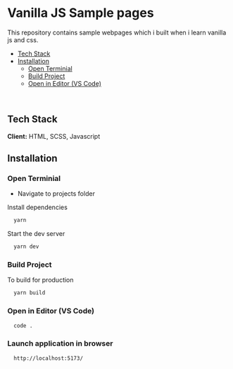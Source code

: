 # Vanilla JS Sample pages

This repository contains sample webpages which i built when i learn vanilla js and css.

- [Tech Stack](#tech-stack)
- [Installation](#installation)
  - [Open Terminial](#open-terminial)
  - [Build Project](#build-project)
  - [Open in Editor (VS Code)](#open-in-editor-vs-code)

<br>

## Tech Stack

**Client:** HTML, SCSS, Javascript

## Installation

### Open Terminial

-   Navigate to projects folder

Install dependencies

```bash
  yarn
```

Start the dev server

```bash
  yarn dev
```

### Build Project

To build for production

```bash
  yarn build
```

### Open in Editor (VS Code)

```bash
  code .
```

### Launch application in browser

```bash
  http://localhost:5173/
```

<br>


<br>